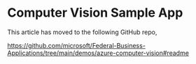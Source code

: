 # Computer Vision Sample App
This article has moved to the following GitHub repo,

https://github.com/microsoft/Federal-Business-Applications/tree/main/demos/azure-computer-vision#readme
